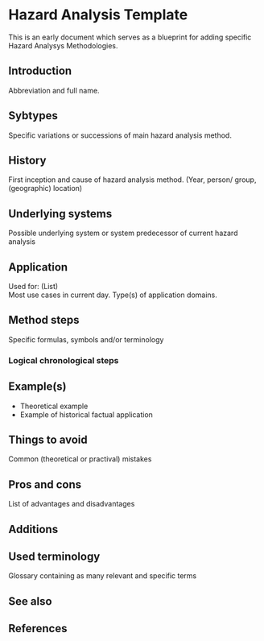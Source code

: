 # Hazard Analysis Template
This is an early document which serves as a blueprint for adding specific Hazard Analysys Methodologies.

## Introduction 
Abbreviation and full name. 

## Sybtypes
Specific variations or successions of main hazard analysis method.

## History
First inception and cause of hazard analysis method. (Year, person/ group, (geographic) location)

## Underlying systems
Possible underlying system or system predecessor of current hazard analysis

## Application
Used for: (List)\
Most use cases in current day. Type(s) of application domains.

## Method steps
Specific formulas, symbols and/or terminology

### Logical chronological steps

## Example(s)
* Theoretical example
* Example of historical factual application

## Things to avoid
Common (theoretical or practival) mistakes

## Pros and cons
List of advantages and disadvantages

## Additions

## Used terminology
Glossary containing as many relevant and specific terms

## See also

## References




